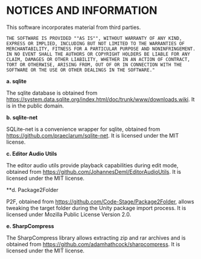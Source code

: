 # NOTICES AND INFORMATION

This software incorporates material from third parties. 

    THE SOFTWARE IS PROVIDED ""AS IS"", WITHOUT WARRANTY OF ANY KIND, EXPRESS OR IMPLIED, INCLUDING BUT NOT LIMITED TO THE WARRANTIES OF MERCHANTABILITY, FITNESS FOR A PARTICULAR PURPOSE AND NONINFRINGEMENT. IN NO EVENT SHALL THE AUTHORS OR COPYRIGHT HOLDERS BE LIABLE FOR ANY CLAIM, DAMAGES OR OTHER LIABILITY, WHETHER IN AN ACTION OF CONTRACT, TORT OR OTHERWISE, ARISING FROM, OUT OF OR IN CONNECTION WITH THE SOFTWARE OR THE USE OR OTHER DEALINGS IN THE SOFTWARE."

**a. sqlite**

The sqlite database is obtained from https://system.data.sqlite.org/index.html/doc/trunk/www/downloads.wiki. It is in the public domain.

**b. sqlite-net**

SQLite-net is a convenience wrapper for sqlite, obtained from https://github.com/praeclarum/sqlite-net. It is licensed under the MIT license.

**c. Editor Audio Utils**

The editor audio utils provide playback capabilities during edit mode, obtained from https://github.com/JohannesDeml/EditorAudioUtils. It is licensed under the MIT license.

**d. Package2Folder

P2F, obtained from https://github.com/Code-Stage/Package2Folder, allows tweaking the target folder during the Unity package import process. It is licensed under Mozilla Public License Version 2.0. 

**e. SharpCompress**

The SharpCompress library allows extracting zip and rar archives and is obtained from https://github.com/adamhathcock/sharpcompress. It is licensed under the MIT license.
